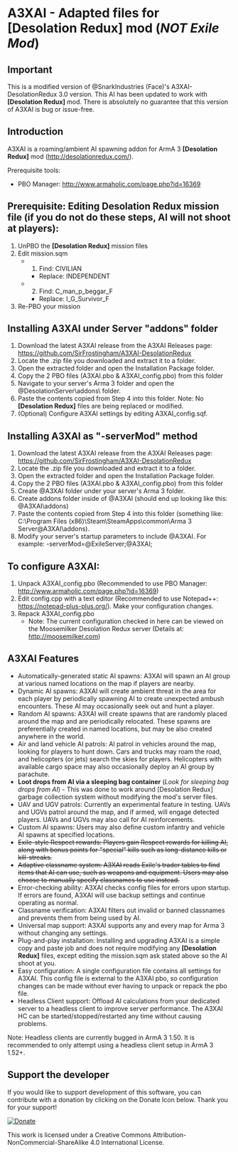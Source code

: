 A3XAI - Adapted files for **[Desolation Redux]** mod (*NOT Exile Mod*)
=====

Important
---
This is a modified version of @SnarkIndustries (Face)'s A3XAI-DesolationRedux 3.0 version. This AI has been updated to work with **[Desolation Redux]** mod. There is absolutely no guarantee that this version of A3XAI is bug or issue-free.

Introduction
---
A3XAI is a roaming/ambient AI spawning addon for ArmA 3 **[Desolation Redux]** mod (http://desolationredux.com/).

Prerequisite tools:
* PBO Manager: http://www.armaholic.com/page.php?id=16369

Prerequisite: Editing Desolation Redux mission file (if you do not do these steps, AI will not shoot at players):
---
1. UnPBO the **[Desolation Redux]** mission files
2. Edit mission.sqm
	- 1. Find: CIVILIAN
		- Replace: INDEPENDENT
	- 2. Find: C_man_p_beggar_F
		- Replace: I_G_Survivor_F
3. Re-PBO your mission

Installing A3XAI under Server "addons" folder
---
1. Download the latest A3XAI release from the A3XAI Releases page: https://github.com/SirFrostingham/A3XAI-DesolationRedux
2. Locate the .zip file you downloaded and extract it to a folder.
3. Open the extracted folder and open the Installation Package folder. 
4. Copy the 2 PBO files (A3XAI.pbo & A3XAI_config.pbo) from this folder
5. Navigate to your server's Arma 3 folder and open the @DesolationServer\addons\ folder.
6. Paste the contents copied from Step 4 into this folder. Note: No **[Desolation Redux]** files are being replaced or modified.
7. (Optional) Configure A3XAI settings by editing A3XAI_config.sqf.

Installing A3XAI as "-serverMod" method
---
1. Download the latest A3XAI release from the A3XAI Releases page: https://github.com/SirFrostingham/A3XAI-DesolationRedux
2. Locate the .zip file you downloaded and extract it to a folder.
3. Open the extracted folder and open the Installation Package folder. 
4. Copy the 2 PBO files (A3XAI.pbo & A3XAI_config.pbo) from this folder
5. Create @A3XAI folder under your server's Arma 3 folder.
6. Create addons folder inside of @A3XAI (should end up looking like this: @A3XAI\addons)
7. Paste the contents copied from Step 4 into this folder (something like: C:\Program Files (x86)\Steam\SteamApps\common\Arma 3 Server\@A3XAI\addons).
8. Modify your server's startup parameters to include @A3XAI. For example: -serverMod=@ExileServer;@A3XAI;

To configure A3XAI:
---
1. Unpack A3XAI_config.pbo (Recommended to use PBO Manager: http://www.armaholic.com/page.php?id=16369)
2. Edit config.cpp with a text editor (Recommended to use Notepad++: https://notepad-plus-plus.org/). Make your configuration changes.
3. Repack A3XAI_config.pbo
	- Note: The current configuration checked in here can be viewed on the Moosemilker Desolation Redux server (Details at: http://moosemilker.com)

A3XAI Features
---
* Automatically-generated static AI spawns: A3XAI will spawn an AI group at various named locations on the map if players are nearby.
* Dynamic AI spawns: A3XAI will create ambient threat in the area for each player by periodically spawning AI to create unexpected ambush encounters. These AI may occasionally seek out and hunt a player.
* Random AI spawns: A3XAI will create spawns that are randomly placed around the map and are periodically relocated. These spawns are preferentially created in named locations, but may be also created anywhere in the world.
* Air and land vehicle AI patrols: AI patrol in vehicles around the map, looking for players to hunt down. Cars and trucks may roam the road, and helicopters (or jets) search the skies for players. Helicopters with available cargo space may also occasionally deploy an AI group by parachute.
* **Loot drops from AI via a sleeping bag container** (*Look for sleeping bag drops from AI*) - This was done to work around [Desolation Redux] garbage collection system without modifying the mod's server files.
* UAV and UGV patrols: Currently an experimental feature in testing. UAVs and UGVs patrol around the map, and if armed, will engage detected players. UAVs and UGVs may also call for AI reinforcements.
* Custom AI spawns: Users may also define custom infantry and vehicle AI spawns at specified locations.
* ~~Exile-style Respect rewards: Players gain Respect rewards for killing AI, along with bonus points for "special" kills such as long-distance kills or kill-streaks.~~
* ~~Adaptive classname system: A3XAI reads Exile's trader tables to find items that AI can use, such as weapons and equipment. Users may also choose to manually specify classnames to use instead.~~
* Error-checking ability: A3XAI checks config files for errors upon startup. If errors are found, A3XAI will use backup settings and continue operating as normal.
* Classname verification: A3XAI filters out invalid or banned classnames and prevents them from being used by AI.
* Universal map support: A3XAI supports any and every map for Arma 3 without changing any settings.
* Plug-and-play installation: Installing and upgrading A3XAI is a simple copy and paste job and does not require modifying any **[Desolation Redux]** files, except editing the mission.sqm ask stated above so the AI shoot at you.
* Easy configuration: A single configuration file contains all settings for A3XAI. This config file is external to the A3XAI pbo, so configuration changes can be made without ever having to unpack or repack the pbo file.
* Headless Client support: Offload AI calculations from your dedicated server to a headless client to improve server performance. The A3XAI HC can be started/stopped/restarted any time without causing problems.

Note: Headless clients are currently bugged in ArmA 3 1.50. It is recommended to only attempt using a headless client setup in ArmA 3 1.52+.
	
Support the developer
---
If you would like to support development of this software, you can contribute with a donation by clicking on the Donate Icon below. Thank you for your support!

[![Donate](https://www.paypalobjects.com/en_US/i/btn/btn_donate_LG.gif)](https://www.paypal.com/cgi-bin/webscr?cmd=_s-xclick&hosted_button_id=PXV8MLB5KR5WG)

This work is licensed under a Creative Commons Attribution-NonCommercial-ShareAlike 4.0 International License.
